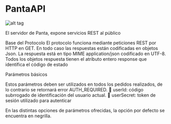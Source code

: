 PantaAPI
========

![alt tag](http://wheels.comoj.com/panta.png)

El servidor de Panta, expone servicios REST al público


Base del Protocolo
El protocolo funciona mediante peticiones REST por HTTP en GET. En todo caso las respuestas están codificadas en objetos Json. La respuesta está en tipo MIME application/json codificado en UTF-8.
Todos los objetos respuesta tienen el atributo entero response que identifica el código de estado

Parámetros básicos

Estos parámetros deben ser utilizados en todos los pedidos realizados, de lo contrario se retornará error AUTH_REQUIRED.
	userId: 		código subrrogado de identificación del usuario actual.
	userSecret: 	token de sesión utilizado para autenticar

En las distintas opciones de parámetros ofrecidas, la opción por defecto se encuentra en negrilla.
